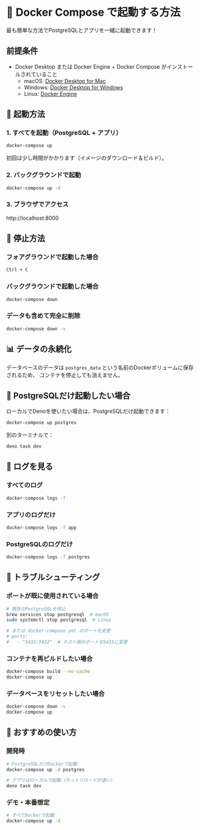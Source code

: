 # 🐳 Docker Compose で起動する方法

最も簡単な方法でPostgreSQLとアプリを一緒に起動できます！

## 前提条件

- Docker Desktop または Docker Engine + Docker Compose がインストールされていること
  - macOS: [Docker Desktop for Mac](https://docs.docker.com/desktop/install/mac-install/)
  - Windows: [Docker Desktop for Windows](https://docs.docker.com/desktop/install/windows-install/)
  - Linux: [Docker Engine](https://docs.docker.com/engine/install/)

## 🚀 起動方法

### 1. すべてを起動（PostgreSQL + アプリ）

```bash
docker-compose up
```

初回は少し時間がかかります（イメージのダウンロード＆ビルド）。

### 2. バックグラウンドで起動

```bash
docker-compose up -d
```

### 3. ブラウザでアクセス

http://localhost:8000

## 🛑 停止方法

### フォアグラウンドで起動した場合
```bash
Ctrl + C
```

### バックグラウンドで起動した場合
```bash
docker-compose down
```

### データも含めて完全に削除
```bash
docker-compose down -v
```

## 📊 データの永続化

データベースのデータは `postgres_data` という名前のDockerボリュームに保存されるため、
コンテナを停止しても消えません。

## 🔧 PostgreSQLだけ起動したい場合

ローカルでDenoを使いたい場合は、PostgreSQLだけ起動できます：

```bash
docker-compose up postgres
```

別のターミナルで：
```bash
deno task dev
```

## 📝 ログを見る

### すべてのログ
```bash
docker-compose logs -f
```

### アプリのログだけ
```bash
docker-compose logs -f app
```

### PostgreSQLのログだけ
```bash
docker-compose logs -f postgres
```

## 🐛 トラブルシューティング

### ポートが既に使用されている場合

```bash
# 既存のPostgreSQLを停止
brew services stop postgresql  # macOS
sudo systemctl stop postgresql  # Linux

# または docker-compose.yml のポートを変更
# ports:
#   - "5433:5432"  # ホスト側のポートを5433に変更
```

### コンテナを再ビルドしたい場合

```bash
docker-compose build --no-cache
docker-compose up
```

### データベースをリセットしたい場合

```bash
docker-compose down -v
docker-compose up
```

## 🎯 おすすめの使い方

### 開発時
```bash
# PostgreSQLだけDockerで起動
docker-compose up -d postgres

# アプリはローカルで起動（ホットリロードが速い）
deno task dev
```

### デモ・本番想定
```bash
# すべてDockerで起動
docker-compose up -d
```
